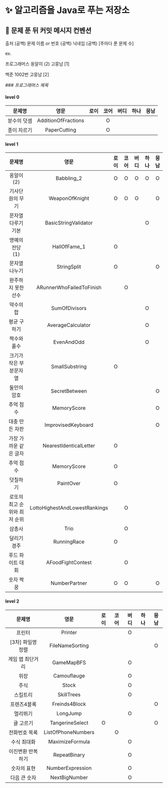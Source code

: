 # :sparkles: 알고리즘을 Java로 푸는 저장소

## 👊 문제 푼 뒤 커밋 메시지 컨벤션

출처 (공백) 문제 이름 or 번호 (공백) 닉네임 (공백) [주마다 푼 문제 수]

ex.

프로그래머스 옹알이 (2) 고뭉남 [1]

백준 1002번 고뭉남 [2]

_### 프로그래머스 제목_

#### level 0

|  문제명   |         영문          | 로이 | 코어 | 버디 | 하나 | 뭉남 | 
|:------:|:-------------------:|:--:|:--:|:--:|:--:|:--:|
| 분수의 덧셈 | AdditionOfFractions |    | O  |    |    |    |
| 종이 자르기 |    PaperCutting     |    | O  |    |    |    |

#### level 1

|       문제명        |              영문               | 로이 | 코어 | 버디 | 하나 | 뭉남 | 
|:----------------:|:-----------------------------:|:--:|:--:|:--:|:--:|:--:|
|      옹알이(2)      |          Babbling_2           | O  | O  | O  | O  | O  |
|     기사단원의 무기     |        WeaponOfKnight         | O  | O  | O  |    | O  |
|    문자열 다루기 기본    |     BasicStringValidator      |    |    |    | O  |    |
|    명예의 전당 (1)    |         HallOfFame_1          | O  |    |    |    |    |
|     문자열 나누기      |          StringSplit          | O  |    |    |    | O  |
|    완주하지 못한 선수    |   ARunnerWhoFailedToFinish    |    | O  |    |    |    |
|      약수의 합       |         SumOfDivisors         |    |    |    | O  |    |
|      평균 구하기      |       AverageCalculator       |    |    |    | O  |    |
|      짝수와 홀수      |          EvenAndOdd           |    |    |    | O  |    |
|   크기가 작은 부분문자열   |        SmallSubstring         | O  |    |    |    |    |
|      둘만의 암호      |         SecretBetween         |    |    |    |    | O  |
|      추억 점수       |          MemoryScore          |    |    |    |    | O  |
|     대충 만든 자판     |      ImprovisedKeyboard       |    |    |    |    | O  |
|   가장 가까운 같은 글자   |    NearestIdenticalLetter     | O  |    |    |    |    |
|      추억 점수       |          MemoryScore          | O  |    |    |    |    |
|       덧칠하기       |           PaintOver           | O  |    |    |    |    |
| 로또의 최고 순위와 최저 순위 | LottoHighestAndLowestRankings |    | O  |    |    |    |
|       삼총사        |             Trio              |    | O  |    |    |    |
|      달리기 경주      |          RunningRace          | O  |    |    |    |    |
|    푸드 파이트 대회     |       AFoodFightContest       |    | O  |    |    |    |
|      숫자 짝꿍       |         NumberPartner         | O  | O  |    |    | O  |

#### level 2

|     문제명     |         영문         | 로이 | 코어 | 버디 | 하나 | 뭉남 | 
|:-----------:|:------------------:|:--:|:--:|:--:|:--:|:--:|
|     프린터     |      Printer       |    |    | O  |    |    |
| [3차] 파일명 정렬 |  FileNameSorting   |    |    |    |    | O  |
|  게임 맵 최단거리  |     GameMapBFS     |    |    | O  |    |    |
|     위장      |    Camouflauge     |    |    | O  |    |    |
|     주식      |       Stock        |    |    | O  |    |    |
|    스킬트리     |     SkillTrees     |    |    | O  |    |    |
|   프렌즈4블록    |   Freinds4Block    |    |    |    |    | O  |
|    멀리뛰기     |      LongJump      |    |    | O  |    |    |
|    귤 고르기    |  TangerineSelect   | O  |    |    |    | O  |
|   전화번호 목록   | ListOfPhoneNumbers |    | O  |    |    |    |
|   수식 최대화    |  MaximizeFormula   |    |    | O  |    |    |
|  이진변환 반복하기  |    RepeatBinary    |    |    | O  |    |    |
|   숫자의 표현    |  NumberExpression  |    |    | O  |    |    |
|   다음 큰 숫자   |   NextBigNumber    |    |    | O  |    |    |

  
